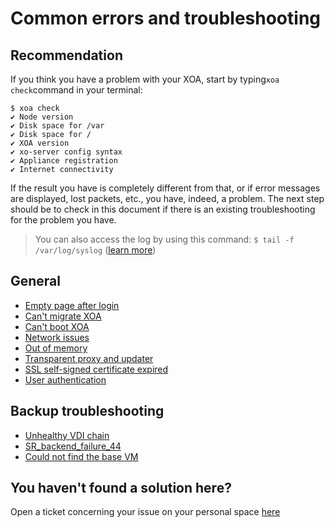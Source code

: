 # Common errors and troubleshooting

## Recommendation

If you think you have a problem with your XOA, start by typing`xoa check`command in your terminal:

```
$ xoa check
✔ Node version
✔ Disk space for /var
✔ Disk space for /
✔ XOA version
✔ xo-server config syntax
✔ Appliance registration
✔ Internet connectivity
```

If the result you have is completely different from that, or if error messages are displayed, lost packets, etc., you have, indeed, a problem. The next step should be to check in this document if there is an existing troubleshooting for the problem you have.

> You can also access the log by using this command: `$ tail -f /var/log/syslog` ([learn more](https://xen-orchestra.com/docs/logs.html))

## General

- [Empty page after login](https://xen-orchestra.com/docs/troubleshooting.html#empty-page-after-login)
- [Can't migrate XOA](https://xen-orchestra.com/docs/troubleshooting.html#xoa-migration-issues)
- [Can't boot XOA](https://xen-orchestra.com/docs/troubleshooting.html#xoa-boot-issues)
- [Network issues](https://xen-orchestra.com/docs/troubleshooting.html#network-issues)
- [Out of memory](https://xen-orchestra.com/docs/troubleshooting.html#memory)
- [Transparent proxy and updater](https://xen-orchestra.com/docs/troubleshooting.html#behind-a-transparent-proxy)
- [SSL self-signed certificate expired](https://xen-orchestra.com/docs/troubleshooting.html#updating-ssl-self-signed-certificate)
- [User authentication](https://xen-orchestra.com/docs/authentication.html#debugging)

## Backup troubleshooting

- [Unhealthy VDI chain](https://xen-orchestra.com/docs/backup_troubleshooting.html#unhealthy-vdi-chain)
- [SR_backend_failure_44](https://xen-orchestra.com/docs/backup_troubleshooting.html#srbackendfailure44-insufficient-space)
- [Could not find the base VM](https://xen-orchestra.com/docs/backup_troubleshooting.html#could-not-find-the-base-vm)

## You haven't found a solution here?

Open a ticket concerning your issue on your personal space [here](https://xen-orchestra.com/#!/member/support)
